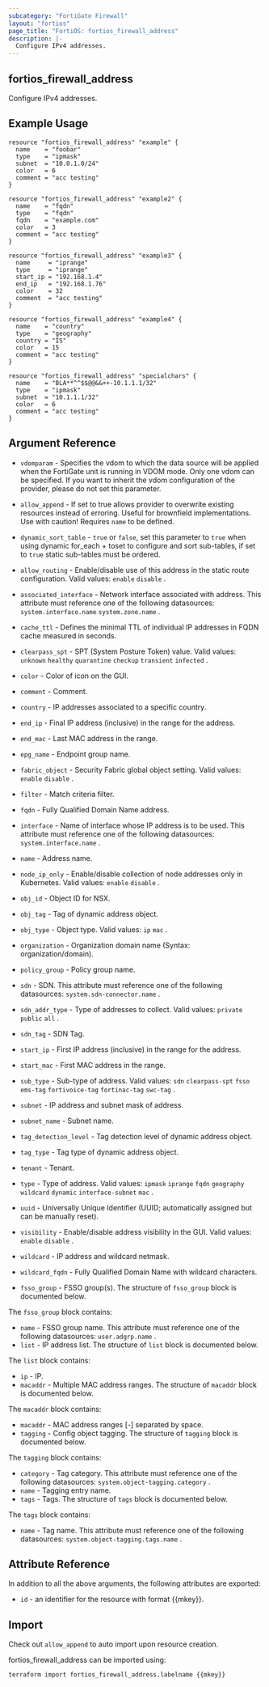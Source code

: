 ```yaml
---
subcategory: "FortiGate Firewall"
layout: "fortios"
page_title: "FortiOS: fortios_firewall_address"
description: |-
  Configure IPv4 addresses.
---
```


## fortios_firewall_address
Configure IPv4 addresses.

## Example Usage

```hcl
resource "fortios_firewall_address" "example" {
  name    = "foobar"
  type    = "ipmask"
  subnet  = "10.0.1.0/24"
  color   = 6
  comment = "acc testing"
}

resource "fortios_firewall_address" "example2" {
  name    = "fqdn"
  type    = "fqdn"
  fqdn    = "example.com"
  color   = 3
  comment = "acc testing"
}

resource "fortios_firewall_address" "example3" {
  name     = "iprange"
  type     = "iprange"
  start_ip = "192.168.1.4"
  end_ip   = "192.168.1.76"
  color    = 32
  comment  = "acc testing"
}

resource "fortios_firewall_address" "example4" {
  name    = "country"
  type    = "geography"
  country = "IS"
  color   = 15
  comment = "acc testing"
}

resource "fortios_firewall_address" "specialchars" {
  name    = "BLA**^^$$@@&&++-10.1.1.1/32"
  type    = "ipmask"
  subnet  = "10.1.1.1/32"
  color   = 6
  comment = "acc testing"
}
```

## Argument Reference
* `vdomparam` - Specifies the vdom to which the data source will be applied when the FortiGate unit is running in VDOM mode. Only one vdom can be specified. If you want to inherit the vdom configuration of the provider, please do not set this parameter.
* `allow_append` - If set to true allows provider to overwrite existing resources instead of erroring. Useful for brownfield implementations. Use with caution! Requires `name` to be defined.
* `dynamic_sort_table` - `true` or `false`, set this parameter to `true` when using dynamic for_each + toset to configure and sort sub-tables, if set to `true` static sub-tables must be ordered.

* `allow_routing` - Enable/disable use of this address in the static route configuration. Valid values: `enable` `disable` .
* `associated_interface` - Network interface associated with address. This attribute must reference one of the following datasources: `system.interface.name` `system.zone.name` .
* `cache_ttl` - Defines the minimal TTL of individual IP addresses in FQDN cache measured in seconds.
* `clearpass_spt` - SPT (System Posture Token) value. Valid values: `unknown` `healthy` `quarantine` `checkup` `transient` `infected` .
* `color` - Color of icon on the GUI.
* `comment` - Comment.
* `country` - IP addresses associated to a specific country.
* `end_ip` - Final IP address (inclusive) in the range for the address.
* `end_mac` - Last MAC address in the range.
* `epg_name` - Endpoint group name.
* `fabric_object` - Security Fabric global object setting. Valid values: `enable` `disable` .
* `filter` - Match criteria filter.
* `fqdn` - Fully Qualified Domain Name address.
* `interface` - Name of interface whose IP address is to be used. This attribute must reference one of the following datasources: `system.interface.name` .
* `name` - Address name.
* `node_ip_only` - Enable/disable collection of node addresses only in Kubernetes. Valid values: `enable` `disable` .
* `obj_id` - Object ID for NSX.
* `obj_tag` - Tag of dynamic address object.
* `obj_type` - Object type. Valid values: `ip` `mac` .
* `organization` - Organization domain name (Syntax: organization/domain).
* `policy_group` - Policy group name.
* `sdn` - SDN. This attribute must reference one of the following datasources: `system.sdn-connector.name` .
* `sdn_addr_type` - Type of addresses to collect. Valid values: `private` `public` `all` .
* `sdn_tag` - SDN Tag.
* `start_ip` - First IP address (inclusive) in the range for the address.
* `start_mac` - First MAC address in the range.
* `sub_type` - Sub-type of address. Valid values: `sdn` `clearpass-spt` `fsso` `ems-tag` `fortivoice-tag` `fortinac-tag` `swc-tag` .
* `subnet` - IP address and subnet mask of address.
* `subnet_name` - Subnet name.
* `tag_detection_level` - Tag detection level of dynamic address object.
* `tag_type` - Tag type of dynamic address object.
* `tenant` - Tenant.
* `type` - Type of address. Valid values: `ipmask` `iprange` `fqdn` `geography` `wildcard` `dynamic` `interface-subnet` `mac` .
* `uuid` - Universally Unique Identifier (UUID; automatically assigned but can be manually reset).
* `visibility` - Enable/disable address visibility in the GUI. Valid values: `enable` `disable` .
* `wildcard` - IP address and wildcard netmask.
* `wildcard_fqdn` - Fully Qualified Domain Name with wildcard characters.
* `fsso_group` - FSSO group(s). The structure of `fsso_group` block is documented below.

The `fsso_group` block contains:

* `name` - FSSO group name. This attribute must reference one of the following datasources: `user.adgrp.name` .
* `list` - IP address list. The structure of `list` block is documented below.

The `list` block contains:

* `ip` - IP.
* `macaddr` - Multiple MAC address ranges. The structure of `macaddr` block is documented below.

The `macaddr` block contains:

* `macaddr` - MAC address ranges <start>[-<end>] separated by space.
* `tagging` - Config object tagging. The structure of `tagging` block is documented below.

The `tagging` block contains:

* `category` - Tag category. This attribute must reference one of the following datasources: `system.object-tagging.category` .
* `name` - Tagging entry name.
* `tags` - Tags. The structure of `tags` block is documented below.

The `tags` block contains:

* `name` - Tag name. This attribute must reference one of the following datasources: `system.object-tagging.tags.name` .

## Attribute Reference

In addition to all the above arguments, the following attributes are exported:
* `id` - an identifier for the resource with format {{mkey}}.

## Import

Check out `allow_append` to auto import upon resource creation.

fortios_firewall_address can be imported using:
```sh
terraform import fortios_firewall_address.labelname {{mkey}}
```
